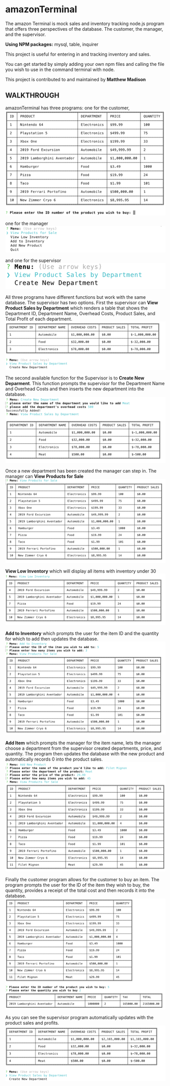 # amazonTerminal
The amazon Terminal is mock sales and inventory tracking node.js program that offers three perspectives of the database.  The customer, the manager, and the supervisor.

**Using NPM packages:**
mysql, table, inquirer

This project is useful for entering in and tracking inventory and sales.

You can get started by simply adding your own npm files and calling the file you wish to use in the command terminal with node.

This project is contributed to and maintained by **Matthew Madison**

## WALKTHROUGH

amazonTerminal has three programs: one for the customer,
![customer](screens/screen1.png)

one for the manager
![manager](screens/screen2.png)

and one for the supervisor
![supervisor](screens/screen3.png)

All three programs have different functions but work with the same database.  The supervisor has two options.  First the supervisor can **View Product Sales by Department** which renders a table that shows the Department ID, Department Name, Overhead Costs, Product Sales, and Total Profit of each department.
![view by department](screens/screen4.png)

The second available function for the Supervisor is to **Create New Deparment**.  This function prompts the supervisor for the Department Name and Overhead Costs and then inserts the new department into the database.
![Create New Department](screens/screen5.png)

Once a new department has been created the manager can step in.  The manager can **View Products for Sale**
![View Products for Sale](screens/screen6.png)

**View Low Inventory** which will display all items with inventory under 30
![View Products for Sale](screens/screen7.png)

**Add to Inventory**  which prompts the user for the item ID and the quantity for which to add then updates the database.
![View Products for Sale](screens/screen8.png)

**Add Item** which prompts the manager for the item name, lets the manager choose a department from the supervisor created departments, price, and quantity.  The program then updates the database with the new product and automatically records 0 into the product sales.
![View Products for Sale](screens/screen9.png)

Finally the customer program allows for the customer to buy an item.  The program prompts the user for the ID of the item they wish to buy, the quantity, provides a receipt of the total cost and then records it into the database.
![View Products for Sale](screens/screen91.png)

As you can see the supervisor program automatically updates with the product sales and profits.
![View Products for Sale](screens/screen92.png)


